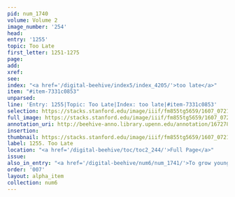 ```yaml
---
pid: num_1740
volume: Volume 2
image_number: '254'
head:
entry: '1255'
topic: Too Late
first_letter: 1251-1275
page:
add:
xref:
see:
index: "<a href='/digital-beehive/index5/index_4205/'>too late</a>"
item: "#item-7331c0853"
unparsed:
line: 'Entry: 1255|Topic: Too Late|Index: too late|#item-7331c0853'
selection: https://stacks.stanford.edu/image/iiif/fm855tg5659/1607_0721/911,3913,2753,378/full/0/default.jpg
full_image: https://stacks.stanford.edu/image/iiif/fm855tg5659/1607_0721/full/full/0/default.jpg
annotation_uri: http://beehive-anno.library.upenn.edu/annotation/1672789472619
insertion:
thumbnail: https://stacks.stanford.edu/image/iiif/fm855tg5659/1607_0721/911,3913,600,180/250,/0/default.jpg
label: 1255. Too Late
location: "<a href='/digital-beehive/toc/toc2_244/'>Full Page</a>"
issue:
also_in_entry: "<a href='/digital-beehive/num6/num_1741/'>To grow young again</a>"
order: '007'
layout: alpha_item
collection: num6
---
```

